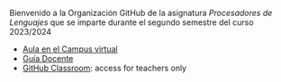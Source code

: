 Bienvenido a la Organización GitHub de la asignatura *Procesadores de Lenguajes* que se imparte durante el segundo semestre del curso 2023/2024
 
 * [Aula en el Campus virtual](https://campusingenieriaytecnologia2324.ull.es/course/view.php?id=2324090147) 
 * [Guía Docente](https://www.ull.es/apps/guias/guias/view_guide_course/2324/139263121)
 * [GitHub Classroom](https://classroom.github.com/classrooms/153934884-ull-esit-pl-2324): access for teachers only

